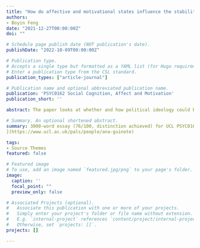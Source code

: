 ```yaml
---
title: "How do affective and motivational states influence the stability of political ideology?"
authors:
- Boyin Feng
date: "2021-12-27T00:00:00Z"
doi: ""

# Schedule page publish date (NOT publication's date).
publishDate: "2022-10-09T00:00:00Z"

# Publication type.
# Accepts a single type but formatted as a YAML list (for Hugo requirements).
# Enter a publication type from the CSL standard.
publication_types: ["article-journal"]

# Publication name and optional abbreviated publication name.
publication: 'PSYC0162 Social Cognition, Affect and Motivation'
publication_short: ''

abstract: The paper looks at whether and how political ideology could be influenced by two closely-related stimuli-sensitive states: *affect* and *motivation*.

# Summary. An optional shortened abstract.
summary: 3000-word essay (76/100, distinction achieved) for UCL PSYC0162 Social Cognition, Affect and Motivation directed by Prof [Ana Guinote
](https://www.ucl.ac.uk/pals/people/ana-guinote) 

tags:
- Source Themes
featured: false

# Featured image
# To use, add an image named `featured.jpg/png` to your page's folder. 
image:
  caption: ''
  focal_point: ""
  preview_only: false

# Associated Projects (optional).
#   Associate this publication with one or more of your projects.
#   Simply enter your project's folder or file name without extension.
#   E.g. `internal-project` references `content/project/internal-project/index.md`.
#   Otherwise, set `projects: []`.
projects: []

---
```


